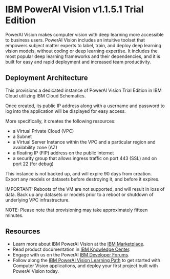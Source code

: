 # IBM PowerAI Vision v1.1.5.1 Trial Edition

PowerAI Vision makes computer vision with deep learning more accessible to business users. PowerAI Vision includes an intuitive toolset that empowers subject matter experts to label, train, and deploy deep learning vision models, without coding or deep learning expertise. It includes the most popular deep learning frameworks and their dependencies, and it is built for easy and rapid deployment and increased team productivity.

## Deployment Architecture

This provisions a dedicated instance of PowerAI Vision Trial Edition in IBM Cloud utilizing IBM Cloud Schematics.

Once created, its public IP address along with a username and password to log into the application will be displayed for easy access.

More specifically, it creates the following resources:

* a Virtual Private Cloud (VPC)
* a Subnet
* a Virtual Server Instance within the VPC and a particular region and availability zone (AZ)
* a floating IP (FIP) address on the public Internet
* a security group that allows ingress traffic on port 443 (SSL) and on port 22 (for debug)

This instance is not backed up, and will expire 90 days from creation. Export any models or datasets before destroying it, and before it expires.

IMPORTANT: Reboots of the VM are not supported, and will result in loss of data. Back up any datasets or models prior to a reboot or shutdown of underlying VPC infrastructure.

NOTE: Please note that provisioning may take approximately fifteen minutes.

## Resources
* Learn more about IBM PowerAI Vision at the [IBM Marketplace](https://www.ibm.com/us-en/marketplace/ibm-powerai-vision).
* Read product documentation in [IBM Knowledge Center](https://www.ibm.com/support/knowledgecenter/en/SSRU69_1.1.5/).
* Engage with us on the PowerAI [IBM Developer Forums](https://developer.ibm.com/answers/smart-spaces/361/powerai.html).
* Follow along the [IBM PowerAI Vision Learning Path](https://developer.ibm.com/series/learning-path-powerai-vision/) to get started with Computer Vision applications, and deploy your first project built with PowerAI Vision today.
